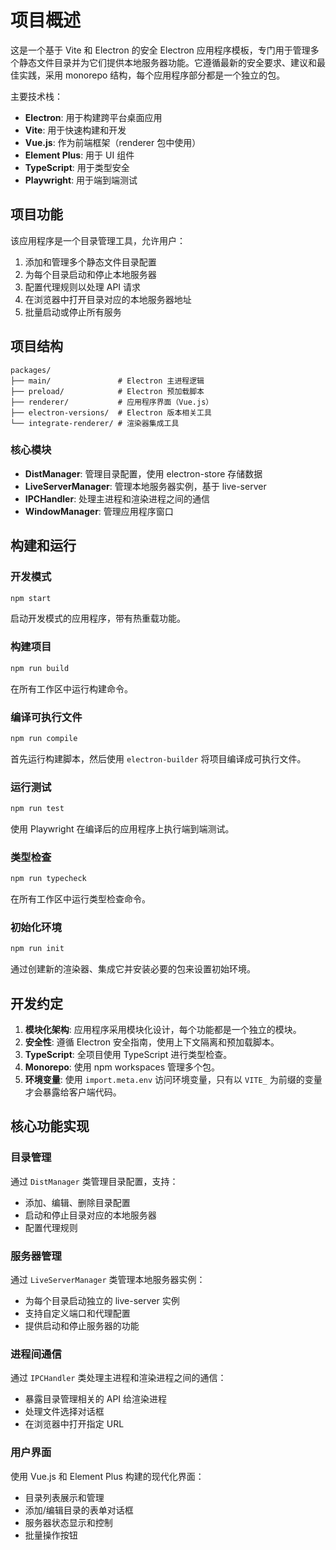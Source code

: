 # 项目概述

这是一个基于 Vite 和 Electron 的安全 Electron 应用程序模板，专门用于管理多个静态文件目录并为它们提供本地服务器功能。它遵循最新的安全要求、建议和最佳实践，采用 monorepo 结构，每个应用程序部分都是一个独立的包。

主要技术栈：
- **Electron**: 用于构建跨平台桌面应用
- **Vite**: 用于快速构建和开发
- **Vue.js**: 作为前端框架（renderer 包中使用）
- **Element Plus**: 用于 UI 组件
- **TypeScript**: 用于类型安全
- **Playwright**: 用于端到端测试

## 项目功能

该应用程序是一个目录管理工具，允许用户：
1. 添加和管理多个静态文件目录配置
2. 为每个目录启动和停止本地服务器
3. 配置代理规则以处理 API 请求
4. 在浏览器中打开目录对应的本地服务器地址
5. 批量启动或停止所有服务

## 项目结构

```
packages/
├── main/               # Electron 主进程逻辑
├── preload/            # Electron 预加载脚本
├── renderer/           # 应用程序界面（Vue.js）
├── electron-versions/  # Electron 版本相关工具
└── integrate-renderer/ # 渲染器集成工具
```

### 核心模块

- **DistManager**: 管理目录配置，使用 electron-store 存储数据
- **LiveServerManager**: 管理本地服务器实例，基于 live-server
- **IPCHandler**: 处理主进程和渲染进程之间的通信
- **WindowManager**: 管理应用程序窗口

## 构建和运行

### 开发模式
```bash
npm start
```
启动开发模式的应用程序，带有热重载功能。

### 构建项目
```bash
npm run build
```
在所有工作区中运行构建命令。

### 编译可执行文件
```bash
npm run compile
```
首先运行构建脚本，然后使用 `electron-builder` 将项目编译成可执行文件。

### 运行测试
```bash
npm run test
```
使用 Playwright 在编译后的应用程序上执行端到端测试。

### 类型检查
```bash
npm run typecheck
```
在所有工作区中运行类型检查命令。

### 初始化环境
```bash
npm run init
```
通过创建新的渲染器、集成它并安装必要的包来设置初始环境。

## 开发约定

1. **模块化架构**: 应用程序采用模块化设计，每个功能都是一个独立的模块。
2. **安全性**: 遵循 Electron 安全指南，使用上下文隔离和预加载脚本。
3. **TypeScript**: 全项目使用 TypeScript 进行类型检查。
4. **Monorepo**: 使用 npm workspaces 管理多个包。
5. **环境变量**: 使用 `import.meta.env` 访问环境变量，只有以 `VITE_` 为前缀的变量才会暴露给客户端代码。

## 核心功能实现

### 目录管理
通过 `DistManager` 类管理目录配置，支持：
- 添加、编辑、删除目录配置
- 启动和停止目录对应的本地服务器
- 配置代理规则

### 服务器管理
通过 `LiveServerManager` 类管理本地服务器实例：
- 为每个目录启动独立的 live-server 实例
- 支持自定义端口和代理配置
- 提供启动和停止服务器的功能

### 进程间通信
通过 `IPCHandler` 类处理主进程和渲染进程之间的通信：
- 暴露目录管理相关的 API 给渲染进程
- 处理文件选择对话框
- 在浏览器中打开指定 URL

### 用户界面
使用 Vue.js 和 Element Plus 构建的现代化界面：
- 目录列表展示和管理
- 添加/编辑目录的表单对话框
- 服务器状态显示和控制
- 批量操作按钮